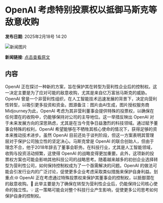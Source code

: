 # ​OpenAI 考虑特别投票权以抵御马斯克等敌意收购

**发布日期**: 2025年2月18号 14:20

![新闻图片](https://pic.chinaz.com/picmap/202502061719384092_4.jpg)

**新闻链接**: [点击查看原文](https://www.aibase.com/zh/news/15472)

## 内容

OpenAI 正在探讨一种新的方案，旨在保护其在转型为营利性企业后的控制权。这一决定主要是为了应对可能的敌意收购，尤其是来自亿万富翁马斯克的威胁。OpenAI 曾是一个非营利性组织，在人工智能技术迅速发展的背景下，决定向营利性转型，以吸引更多投资和资金。图源备注：图片由AI生成，图片授权服务商Midjourney为此，OpenAI 考虑为其非营利董事会提供特殊的投票权，以确保在任何潜在的收购中，仍能够保持对公司的主导地位。这一举措反映出 OpenAI 对于未来发展方向的深思熟虑，尤其是在当今竞争日益激烈的科技领域。通过赋予董事会特殊的权利，OpenAI 希望能够在不牺牲其核心使命的情况下，获得足够的资本来推动技术进步。虽然 OpenAI 目前还处于谈判阶段，但这一方案表明其管理层对于保护公司独立性的坚定决心。马斯克曾是 OpenAI 的联合创始人，但由于理念不合，他于2018年辞去了董事会职务。在科技行业，尤其是人工智能领域，收购与投资活动频繁，这使得 OpenAI 的战略变得更加重要。此外，这项新的投票权方案也可能会影响其他科技公司的战略思考。随着越来越多的初创企业选择转型为营利性公司，如何保持控制权成为了一个亟需解决的问题。OpenAI 的做法可能会引发行业内的广泛讨论，促使更多企业考虑采取类似措施来保护自身利益。划重点:🌐 OpenAI 正在考虑通过特殊投票权来保护其董事会的控制权，以抵御潜在的敌意收购。🤖 此举主要是为了确保在转型为营利性企业后，仍能保持公司核心使命的独立性。💡 这一策略可能会对整个科技行业产生影响，促使更多公司思考如何保护自身的控制权。
